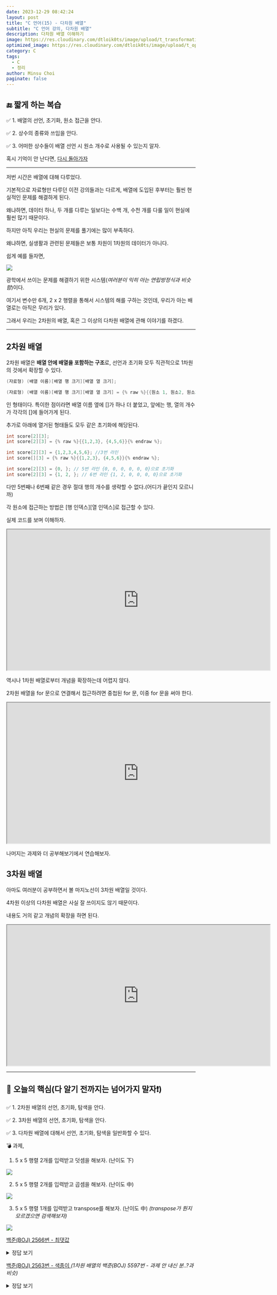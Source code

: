 ```yaml
---
date: 2023-12-29 08:42:24
layout: post
title: "C 언어(15) - 다차원 배열"
subtitle: "C 언어 강의, 다차원 배열"
description: 다차원 배열 이해하기
image: https://res.cloudinary.com/dtloik0ts/image/upload/t_transformation/v1703569833/programming-careers-s_lvchit.jpg
optimized_image: https://res.cloudinary.com/dtloik0ts/image/upload/t_opt/v1703569833/programming-careers-s_lvchit.jpg
category: C
tags:
  - C
  - 정리
author: Minsu Choi
paginate: false
---
```


<h2>🔚 짧게 하는 복습</h2>

✅ 1. 배열의 선언, 초기화, 원소 접근을 안다.

✅ 2. 상수의 종류와 쓰임을 안다.

✅ 3. 어떠한 상수들이 배열 선언 시 원소 개수로 사용될 수 있는지 알자.

혹시 기억이 안 난다면, <u><a href = "/c-언어(14)-배열,-상수/"> 다시 돌아가자</a></u>

---

저번 시간은 배열에 대해 다루었다.

기본적으로 자료형만 다루던 이전 강의들과는 다르게, 배열에 도입된 후부터는 훨씬 현실적인 문제를 해결하게 된다.

왜냐하면, 데이터 하나, 두 개를 다루는 일보다는 수백 개, 수천 개를 다룰 일이 현실에 훨씬 많기 때문이다.

하지만 아직 우리는 현실의 문제를 풀기에는 많이 부족하다.

왜냐하면, 실생활과 관련된 문제들은 보통 차원이 1차원의 데이터가 아니다.

쉽게 예를 들자면,

<img src = "https://res-console.cloudinary.com/dtloik0ts/thumbnails/v1/image/upload/v1703839840/dmJ1Nnpncm1teGtzMHVrYmRhemI=/grid_landscape">

광학에서 쓰이는 문제를 해결하기 위한 시스템(_여러분이 익히 아는 연립방정식과 비슷함_)이다.

여기서 변수만 6개, 2 x 2 행렬을 통해서 시스템의 해를 구하는 것인데, 우리가 아는 배열로는 아직은 무리가 있다.

그래서 우리는 2차원의 배열, 혹은 그 이상의 다차원 배열에 관해 이야기를 하겠다.

---

## 2차원 배열

2차원 배열은 **배열 안에 배열을 포함하는 구조**로, 선언과 초기화 모두 직관적으로 1차원의 것에서 확장할 수 있다.

```c
(자료형) (배열 이름)[배열 행 크기][배열 열 크기];

(자료형) (배열 이름)[배열 행 크기][배열 열 크기] = {% raw %}{{원소 1, 원소2, 원소3 ...}, {원소 n, 원소 n+1, 원소 n+2 ...}}{% endraw %};
```

인 형태이다. 특이한 점이라면 배열 이름 옆에 []가 하나 더 붙었고, 앞에는 행, 열의 개수가 각각의 []에 들어가게 된다.

추가로 아래에 열거된 형태들도 모두 같은 초기화에 해당된다.

```c
int score[2][3];
int score[2][3] = {% raw %}{{1,2,3}, {4,5,6}}{% endraw %};

int score[2][3] = {1,2,3,4,5,6}; //3번 라인
int score[][3] = {% raw %}{{1,2,3}, {4,5,6}}{% endraw %};

int score[2][3] = {0, }; // 5번 라인 {0, 0, 0, 0, 0, 0}으로 초기화
int score[2][3] = {1, 2, }; // 6번 라인 {1, 2, 0, 0, 0, 0}으로 초기화
```

다만 5번째나 6번째 같은 경우 절대 행의 개수를 생략할 수 없다.(어디가 끝인지 모르니까)

각 원소에 접근하는 방법은 \[행 인덱스\]\[열 인덱스\]로 접근할 수 있다.

실제 코드를 보며 이해하자.

<iframe height="375px" width="700px" src="https://www.interviewbit.com/embed/snippet/c9cac08b7119140e7913"></iframe>

역시나 1차원 배열로부터 개념을 확장하는데 어렵지 않다.

2차원 배열을 for 문으로 연결해서 접근하려면 중첩된 for 문, 이중 for 문을 써야 한다.

<iframe height="375px" width="700px" src="https://www.interviewbit.com/embed/snippet/8f33df489a50bc9812e9"></iframe>

나머지는 과제와 더 공부해보기에서 연습해보자.

## 3차원 배열

아마도 여러분이 공부하면서 볼 마지노선이 3차원 배열일 것이다.

4차원 이상의 다차원 배열은 사실 잘 쓰이지도 않기 때문이다.

내용도 거의 같고 개념의 확장을 하면 된다.

<iframe height="375px" width="700px" src="https://www.interviewbit.com/embed/snippet/c15e87233b5f80f2b292"></iframe>

---

<h2>📖 오늘의 핵심(다 알기 전까지는 넘어가지 말자❗)</h2>

✅ 1. 2차원 배열의 선언, 초기화, 탐색을 안다.

✅ 2. 3차원 배열의 선언, 초기화, 탐색을 안다.

✅ 3. 다차원 배열에 대해서 선언, 초기화, 탐색을 일반화할 수 있다.

💣 과제,

1. 5 x 5 행렬 2개를 입력받고 덧셈을 해보자. (난이도 下)

<img src = "https://res.cloudinary.com/dtloik0ts/image/upload/v1703841471/swkv9ulprvxz9bztyt6o.png">

2. 5 x 5 행렬 2개를 입력받고 곱셈을 해보자. (난이도 中)

<img src = "https://res.cloudinary.com/dtloik0ts/image/upload/v1703841427/1639570439219_pjgurx.png">

3. 5 x 5 행렬 1개를 입력받고 transpose를 해보자. (난이도 中) _(transpose가 뭔지 모르겠으면 검색해보자)_

<img src = "https://res.cloudinary.com/dtloik0ts/image/upload/v1703841454/matrix-transpose_fbr1x7.jpg">

<a href = "https://www.acmicpc.net/problem/2566">백준(BOJ) 2566번 - 최댓값 </a>

<details>
<summary>정답 보기</summary>
<div markdown="1">

```c
#include<stdio.h>

int main(){
    int arr[9][9] = {0,};

    for(int i= 0; i<9; i++){
        for(int j= 0; j<9; j++){
            scanf("%d", &arr[i][j]);
        }
    }
    int max = -1;
    int pos_x, pos_y;

    for(int i= 0; i<9; i++){
        for(int j= 0; j<9; j++){
            if(max < arr[i][j]){
                max = arr[i][j];
                pos_x = i;
                pos_y = j;
            }
        }
    }
    printf("%d\n%d %d", max, pos_x+1, pos_y+1);

    return 0;
}
```

</div>
</details>

<a href = "https://www.acmicpc.net/problem/2563">백준(BOJ) 2563번 - 색종이 </a> _(1차원 배열의 백준(BOJ) 5597번 - 과제 안 내신 분..?과 비슷)_

<details>
<summary>정답 보기</summary>
<div markdown="1">

```c
#include<stdio.h>

int main(){
    int arr[100][100] = {0,};

    int n;
    scanf("%d", &n);

    for(int k = 0; k<n; k++){
        int x, y;
        scanf("%d %d", &x, &y);

        for(int i= 0; i<10; i++){
            for(int j= 0; j<10; j++){
                arr[y+i][x+j] += 1;
            }
        }
    }

    int count =0;

    for(int i= 0; i<100; i++){
        for(int j= 0; j<100; j++){
            if(arr[i][j] != 0){
                count+=1;
            }
        }
    }

    printf("%d", count);

    return 0;
}
```

</div>
</details>
